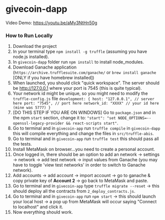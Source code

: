 # givecoin-dapp

Video Demo: https://youtu.be/aMy3NtHn50g

### How to Run Locally

1. Download the project
2. In your terminal type `npm install -g truffle` (assuming you have node.js installed).
3. In `givecoin-dapp` folder run `npm install` to install node_modules.
3. Download Ganache application (`https://archive.trufflesuite.com/ganache/` or `brew install ganache` [ONLY if you have homebrew installed])
5. When launched, you should click "quick workspace". The server should be http://127.0.0.1 where your port is 7545 (this is quite typical).
6. Your network id might be unique, so you might need to modify the `truffle-config.js` file
   `development: {
      host: "127.0.0.1", // server here
      port: "7545", // port here
      network_id: "XXXX" // your id here (mine was 5777)
    }`
7. [DO THIS STEP IF YOU ARE ON WINDOWS] Go to `package.json` and in the npm `start` section, change it to: `"start": "set NODE_OPTIONS=--openssl-legacy-provider && react-scripts start"`.
8. Go to terminal and in `givecoin-app` run `truffle compile` in `givecoin-dapp` this will compile everything and change the files in `src/truffle-abis`.
9. Go to terminal and in `givecoin-app` run `truffle test` this should pass all the tests.
10. Install MetaMask on browser...you need to create a personal account.
11. Once logged in, there should be an option to add an network -> settings -> network -> add test network -> input values from Ganache (you may have to toggle 'view test networks' in order to switch to Ganache network).
12. Add accounts -> add account -> import account -> go to ganache & copy private key of **Account 2** -> go back to MetaMask and paste.
13. Go to terminal and in `givecoin-app` type `truffle migrate --reset` -> this should deploy all the contracts from `2_deploy_contracts.js`.
14. Go to terminal and in `givecoin-app` run `npm start` -> this should launch your local host -> a pop up from MetaMask will occur saying "Connect to localhost" and click it.
15. Now everything should work.
